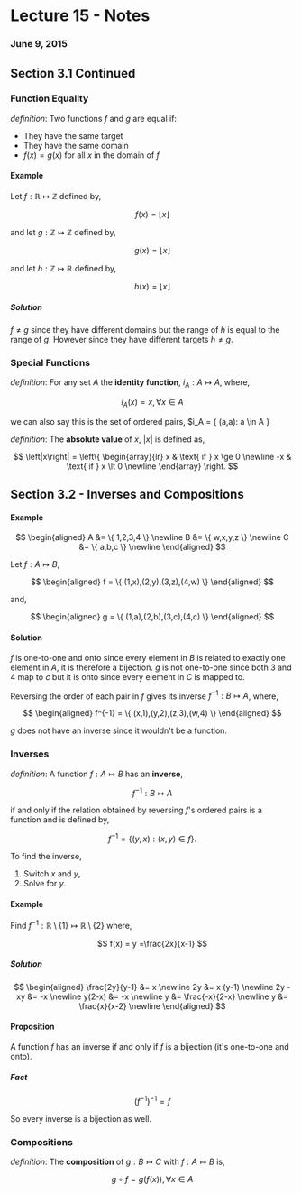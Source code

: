 # Lecture 15 - Notes  

### June 9, 2015  

## Section 3.1 Continued

### Function Equality

_definition_: Two functions $f$ and $g$ are equal if:

* They have the same target
* They have the same domain
* $f(x) = g(x)$ for all $x$ in the domain of $f$

#### Example

Let $f: \mathbb R \mapsto \mathbb Z$ defined by,

$$
    f(x) = \lfloor x \rfloor
$$

and let $g: \mathbb Z \mapsto \mathbb Z$ defined by,

$$
    g(x) = \lfloor x \rfloor
$$

and let $h: \mathbb Z \mapsto \mathbb R$ defined by,

$$
    h(x) = \lfloor x \rfloor
$$

##### Solution

$f \neq g$ since they have different domains but the range of $h$ is equal to the range of $g$. However since they have different targets $h \neq g$.

### Special Functions

_definition_: For any set $A$ the __identity function__, $i_A: A \mapsto A$, where,

$$
    i_A (x) = x, \forall x \in A
$$

we can also say this is the set of ordered pairs, $i_A = \{ (a,a):  a \in A \}

_definition_: The __absolute value__ of $x$, $|x|$ is defined as,

$$
   \left|x\right| = \left\{
     \begin{array}{lr}
       x & \text{ if } x \ge 0 \newline
       -x & \text{ if } x \lt 0 \newline
     \end{array}
   \right.
$$

## Section 3.2 - Inverses and Compositions

#### Example

$$
\begin{aligned}
    A &= \{ 1,2,3,4 \} \newline
    B &= \{ w,x,y,z \} \newline
    C &= \{ a,b,c \} \newline
\end{aligned}
$$

Let $f: A \mapsto B$,

$$
\begin{aligned}
    f = \{ (1,x),(2,y),(3,z),(4,w) \}
\end{aligned}
$$

and,

$$
\begin{aligned}
    g = \{ (1,a),(2,b),(3,c),(4,c) \}
\end{aligned}
$$

#### Solution

$f$ is one-to-one and onto since every element in $B$ is related to exactly one element in $A$, it is therefore a bijection. $g$ is not one-to-one since both $3$ and $4$ map to $c$ but it is onto since every element in $C$ is mapped to.

Reversing the order of each pair in $f$ gives its inverse $f^{-1}: B \mapsto A$, where,

$$
\begin{aligned}
    f^{-1} = \{ (x,1),(y,2),(z,3),(w,4) \}
\end{aligned}
$$

$g$ does not have an inverse since it wouldn't be a function.

### Inverses

_definition_: A function $f: A \mapsto B$ has an __inverse__,

$$
    f^{-1}: B \mapsto A
$$

if and only if the relation obtained by reversing $f$'s ordered pairs is a function and is defined by,

$$
    f^{-1} = \{(y,x): (x,y) \in f \}.
$$

To find the inverse,

1. Switch $x$ and $y$,
2. Solve for $y$.

#### Example

Find $f^{-1}: \mathbb R \setminus \{ 1\} \mapsto \mathbb R \setminus \{2\}$ where,

$$
    f(x) = y =\frac{2x}{x-1}
$$

##### Solution


$$
\begin{aligned}
    \frac{2y}{y-1} &= x \newline
    2y &= x (y-1) \newline
    2y - xy &= -x \newline
    y(2-x) &= -x \newline
    y &= \frac{-x}{2-x} \newline
    y &= \frac{x}{x-2} \newline
\end{aligned}
$$  

#### Proposition

A function $f$ has an inverse if and only if $f$ is a bijection (it's one-to-one and onto).

##### Fact

$$
    (f^{-1})^{-1} = f
$$

So every inverse is a bijection as well.

### Compositions

_definition_: The __composition__ of $g: B \mapsto C$ with $f: A \mapsto B$ is,

$$
    g \circ f = g(f(x)), \forall x \in A
$$
